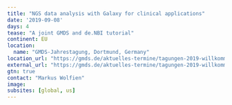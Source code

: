 ```yaml
---
title: "NGS data analysis with Galaxy for clinical applications"
date: '2019-09-08'
days: 4
tease: "A joint GMDS and de.NBI tutorial"
continent: EU
location:
  name: "GMDS-Jahrestagung, Dortmund, Germany"
location_url: "https://gmds.de/aktuelles-termine/tagungen-2019-willkommen/"
external_url: "https://gmds.de/aktuelles-termine/tagungen-2019-willkommen/tutorials/#tut9"
gtn: true
contact: "Markus Wolfien"
image: 
subsites: [global, us]
---
```

